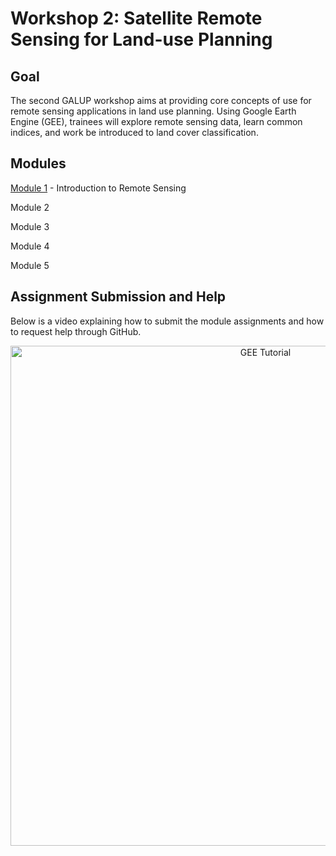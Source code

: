 # Workshop 2: Satellite Remote Sensing for Land-use Planning

## Goal

The second GALUP workshop aims at providing core concepts of use for remote sensing applications in land use planning. Using Google Earth Engine (GEE), trainees will explore remote sensing data, learn common indices, and work be introduced to land cover classification. 

## Modules

<a href="module1.md" title="Module 1">Module 1</a> - Introduction to Remote Sensing

Module 2 

Module 3

Module 4 

Module 5 


## Assignment Submission and Help

Below is a video explaining how to submit the module assignments and how to request help through GitHub. 

<p align="center">
  <a href="https://mediasite.video.ufl.edu/Mediasite/Play/9741afe237094a77aff3acbf6c2df8a91d" target="_blank">
    <img src="https://user-images.githubusercontent.com/84922404/139679866-11650dd6-855f-4420-82c1-fa0f4071ee37.png" alt= "GEE Tutorial" width="800">
  </a>
</p>

